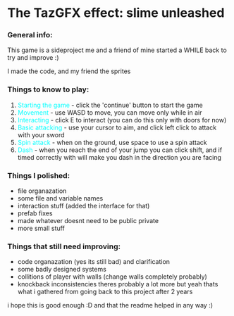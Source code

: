 # The TazGFX effect: slime unleashed

### General info:

This game is a sideproject me and a friend of mine started a WHILE back to try and improve :)

I made the code, and my friend the sprites

### Things to know to play:
1. <font color="cyan">Starting the game</font> - click the 'continue' button to start the game
2. <font color="cyan">Movement</font> - use WASD to move, you can move only while in air
3. <font color="cyan">Interacting</font> - click E to interact (you can do this only with doors for now)
4. <font color="cyan">Basic attacking</font> - use your cursor to aim, and click left click to attack with your sword
5. <font color="cyan">Spin attack</font> - when on the ground, use space to use a spin attack
6. <font color="cyan">Dash</font> - when you reach the end of your jump you can click shift, and if timed correctly with will make you dash in the direction you are facing

### Things I polished:
- file organazation
- some file and variable names
- interaction stuff (added the interface for that)
- prefab fixes
- made whatever doesnt need to be public private
- more small stuff

### Things that still need improving:
- code organazation (yes its still bad) and clarification
- some badly designed systems
- collitions of player with walls (change walls completely probably)
- knockback inconsistencies
theres probably a lot more but yeah thats what i gathered from going back to this project after 2 years

i hope this is good enough :D and that the readme helped in any way :)
